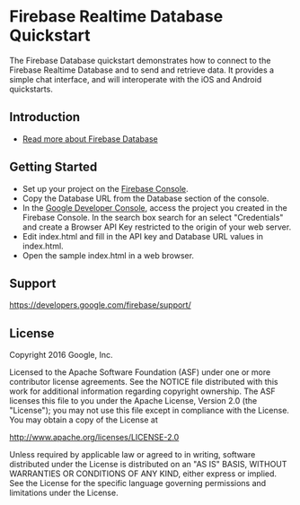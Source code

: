 Firebase Realtime Database Quickstart
=============================

The Firebase Database quickstart demonstrates how to connect to the Firebase Realtime Database and
to send and retrieve data. It provides a simple chat interface, and will interoperate with the iOS and
Android quickstarts. 

Introduction
------------

- [Read more about Firebase Database](https://developers.google.com/firebase)

Getting Started
---------------

- Set up your project on the [Firebase Console](http://g.co/firebase).
- Copy the Database URL from the Database section of the console.
- In the [Google Developer Console](https://console.developers.google.com), access the project you created in the Firebase Console. In the search box search for an select "Credentials" and create a Browser API Key restricted to the origin of your web server.
- Edit index.html and fill in the API key and Database URL values in index.html. 
- Open the sample index.html in a web browser.

Support
-------

https://developers.google.com/firebase/support/

License
-------

Copyright 2016 Google, Inc.

Licensed to the Apache Software Foundation (ASF) under one or more contributor
license agreements.  See the NOTICE file distributed with this work for
additional information regarding copyright ownership.  The ASF licenses this
file to you under the Apache License, Version 2.0 (the "License"); you may not
use this file except in compliance with the License.  You may obtain a copy of
the License at

  http://www.apache.org/licenses/LICENSE-2.0

Unless required by applicable law or agreed to in writing, software
distributed under the License is distributed on an "AS IS" BASIS, WITHOUT
WARRANTIES OR CONDITIONS OF ANY KIND, either express or implied.  See the
License for the specific language governing permissions and limitations under
the License.
